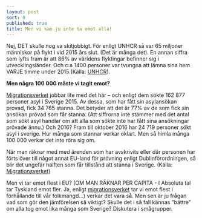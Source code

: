 ```yaml
---
layout: post
sort: 0
published: true
title: Men vi kan ju inte ta emot alla!
---
```

Nej, DET skulle nog va skitjobbigt. För enligt UNHCR så var 65 miljoner människor på flykt i vid 2015 års slut. (Det är många det). En annan siffra som lyfts fram är att 86% av världens flyktingar befinner sig i utvecklingsländer. Och c:a 1400 personer var tvungna att lämna sina hem VARJE timme under 2015.(Källa: [UNHCR](http://www.unhcr.org/figures-at-a-glance.html "UNHCR")).

**Men några 100 000 måste vi tagit emot?**

[Migrationsverket](http://www.migrationsverket.se/Om-Migrationsverket/Statistik.html "Migrationsverket - Statistik") jobbar lite med det här – och enligt dem sökte 162 877 personer asyl i Sverige 2015.  Av dessa, som har fått sin asylansökan provad, fick 34 765 stanna. Det betyder att det är 77% av de som fick sin ansökan prövad som får stanna. (Att siffrorna inte stämmer med det antal som sökt asyl handlar om att alla som sökte inte har fått sina ansökningar prövade ännu.)
Och 2016? Fram till oktober 2016 har 24 719 personer sökt asyl i sverige. Hur många som stannar verkar oklart. Men så himla många 100 000 verkar det inte röra sig om.

När man räknar med med ärenden som har avskrivits eller där personen har förts över till något annat EU-land för prövning enligt Dublinförordningen, så blir det ungefär hälften som får tillstånd att stanna i Sverige. (Källa: [Migrationsverket](http://www.migrationsverket.se/Om-Migrationsverket/Fakta-om-migration/Migrationsverket---mitt-i-varlden-2015.html "Migrationsverket - Mitt i världen 2015"))
 

Men vi tar emot flest i EU? (OM MAN RÄKNAR PER CAPITA - I Absoluta tal tar Tyskland emot fler. Ja, enligt [migrationsverket](http://www.migrationsverket.se/Om-Migrationsverket/Fakta-om-migration/Migrationsverket---mitt-i-varlden-2015.html) tar vi emot flest i förhållande till vår folkmängd...) verkar det vara så. Men sen är ju frågan vad som gör den jämförelsen så viktigt? Skulle det i så fall kännas ”bättre” om alla tog emot lika många som Sverige? Diskutera i smågrupper.
